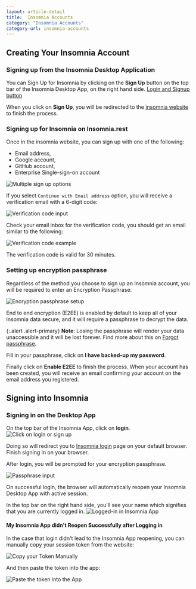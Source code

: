 ```yaml
---
layout: article-detail
title:  Insomnia Accounts
category: "Insomnia Accounts"
category-url: insomnia-accounts
---
```



## Creating Your Insomnia Account

### Signing up from the Insomnia Desktop Application

You can Sign Up for Insomnia by clicking on the **Sign Up** button on the top bar of the Insomnia Desktop App, on the right hand side.
[Login and Signup button](!/assets/login-signup.png)

When you click on **Sign Up**, you will be redirected to the [insomnia website](https://app.insomnia.rest/app/authorize) to finish the process.

### Signing up for Insomnia on Insomnia.rest

Once in the insomnia website, you can sign up with one of the following:

- Email address,
- Google account,
- GitHub account,
- Enterprise Single-sign-on account

![Multiple sign up options](../assets/images/signup-or-login.jpg)

If you select `Continue with Email address` option, you will receive a verification email with a 6-digit code:

![Verification code input](../assets/images/check-your-email.jpg)

Check your email inbox for the verification code, you should get an email similar to the following:

![Verification code example](../assets/images/login-code.jpg)

The verification code is valid for 30 minutes.

### Setting up encryption passphrase

Regardless of the method you choose to sign up an Insomnia account, you will be required to enter an Encryption Passphrase:

![Encryption passphrase setup](../assets/images/encryption-passphrase-input.jpg )

End to end encryption (E2EE) is enabled by default to keep all of your Insomnia data secure, and it will require a passphrase to decrypt the data.

{:.alert .alert-primary}
**Note**: Losing the passphrase will render your data unaccessible and it will be lost forever. Find more about this on [Forgot passphrase](forgot-passphrase.md).

Fill in your passphrase, click on **I have backed-up my password**.

Finally click on **Enable E2EE** to finish the process.  When your account has been created, you will receive an email confirming your account on the email address you registered.

## Signing into Insomnia

### Signing in on the Desktop App

On the top bar of the Insomnia App, click on **login**.
![Click on login or sign up](/assets/images/login-signup.png)

Doing so will redirect you to [Insomnia login](https://app.insomnia.rest/app/authorise/) page on your default browser.  Finish signing in on your browser.

After login, you will be prompted for your encryption passphrase.

![Passphrase input](../assets/images/passphrase-input.jpg)

On successful login, the browser will automatically reopen your Insomnia Desktop App with active session.

In the top bar on the right hand side, you'll see your name which signifies that you are currently logged in.
![Logged-in in Insomnia App](/assets/images/logged-in-title-bar.jpg)

#### My Insomnia App didn't Reopen Successfully after Logging in

In the case that login didn't lead to the Insomnia App reopening, you can manually copy your session token from the website:

![Copy your Token Manually](/assets/images/login-manual-token.jpg)

And then paste the token into the app:

![Paste the token into the App](../assets/images/app-manual-token.jpg)

